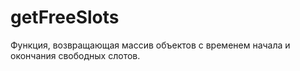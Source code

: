 # getFreeSlots

Функция, возвращающая массив объектов с временем начала и окончания свободных слотов.
